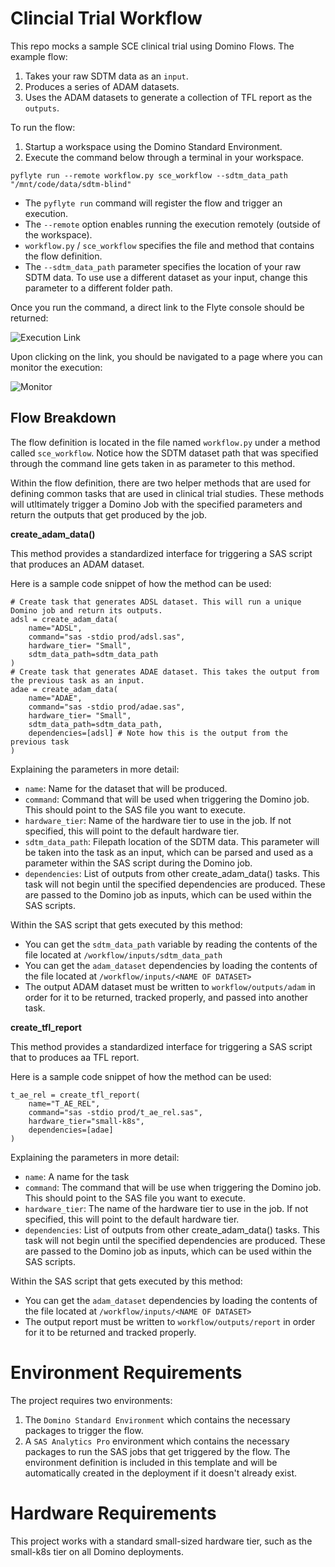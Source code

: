 # Clincial Trial Workflow

This repo mocks a sample SCE clinical trial using Domino Flows. The example flow:

1. Takes your raw SDTM data as an `input`.
2. Produces a series of ADAM datasets.
3. Uses the ADAM datasets to generate a collection of TFL report as the `outputs`.

To run the flow:

1. Startup a workspace using the Domino Standard Environment.
2. Execute the command below through a terminal in your workspace.

```
pyflyte run --remote workflow.py sce_workflow --sdtm_data_path "/mnt/code/data/sdtm-blind"
```
- The `pyflyte run` command will register the flow and trigger an execution.
- The `--remote` option enables running the execution remotely (outside of the workspace).
- `workflow.py` / `sce_workflow` specifies the file and method that contains the flow definition.
- The `--sdtm_data_path` parameter specifies the location of your raw SDTM data. To use use a different dataset as your input, change this parameter to a different folder path.

Once you run the command, a direct link to the Flyte console should be returned:

![Execution Link](https://github.com/dominodatalab/domino-sce-flows/blob/b45fde19fe69246d2d54985ef4f5c6c6772eed07/screenshots/execution-link.png?raw=true)

Upon clicking on the link, you should be navigated to a page where you can monitor the execution:

![Monitor](https://github.com/dominodatalab/domino-sce-flows/blob/b45fde19fe69246d2d54985ef4f5c6c6772eed07/screenshots/monitor.png?raw=true)

## Flow Breakdown

The flow definition is located in the file named `workflow.py` under a method called `sce_workflow`. Notice how the SDTM dataset path that was specified through the command line gets taken in as parameter to this method.

Within the flow definition, there are two helper methods that are used for defining common tasks that are used in clinical trial studies. These methods will utltimately trigger a Domino Job with the specified parameters and return the outputs that get produced by the job.  

**create_adam_data()**

This method provides a standardized interface for triggering a SAS script that produces an ADAM dataset. 

Here is a sample code snippet of how the method can be used:

```
# Create task that generates ADSL dataset. This will run a unique Domino job and return its outputs.
adsl = create_adam_data(
    name="ADSL", 
    command="sas -stdio prod/adsl.sas",
    hardware_tier= "Small", 
    sdtm_data_path=sdtm_data_path 
)
# Create task that generates ADAE dataset. This takes the output from the previous task as an input.
adae = create_adam_data(
    name="ADAE", 
    command="sas -stdio prod/adae.sas", 
    hardware_tier= "Small",
    sdtm_data_path=sdtm_data_path, 
    dependencies=[adsl] # Note how this is the output from the previous task
)
```
Explaining the parameters in more detail:

- `name`: Name for the dataset that will be produced.
- `command`: Command that will be used when triggering the Domino job. This should point to the SAS file you want to execute.
- `hardware_tier`: Name of the hardware tier to use in the job. If not specified, this will point to the default hardware tier.
- `sdtm_data_path`: Filepath location of the SDTM data. This parameter will be taken into the task as an input, which can be parsed and used as a parameter within the SAS script during the Domino job.
- `dependencies`: List of outputs from other create_adam_data() tasks. This task will not begin until the specified dependencies are produced. These are passed to the Domino job as inputs, which can be used within the SAS scripts.

Within the SAS script that gets executed by this method:

- You can get the `sdtm_data_path` variable by reading the contents of the file located at `/workflow/inputs/sdtm_data_path`
- You can get the `adam_dataset` dependencies by loading the contents of the file located at `/workflow/inputs/<NAME OF DATASET>`
- The output ADAM dataset must be written to `workflow/outputs/adam` in order for it to be returned, tracked properly, and passed into another task.

**create_tfl_report**

This method provides a standardized interface for triggering a SAS script that to produces aa TFL report. 

Here is a sample code snippet of how the method can be used:

```
t_ae_rel = create_tfl_report(
    name="T_AE_REL", 
    command="sas -stdio prod/t_ae_rel.sas", 
    hardware_tier="small-k8s",
    dependencies=[adae]
)
```
Explaining the parameters in more detail:

- `name`: A name for the task
- `command`: The command that will be use when triggering the Domino job. This should point to the SAS file you want to execute.
- `hardware_tier`: The name of the hardware tier to use in the job. If not specified, this will point to the default hardware tier.
- `dependencies`: List of outputs from other create_adam_data() tasks. This task will not begin until the specified dependencies are produced. These are passed to the Domino job as inputs, which can be used within the SAS scripts.

Within the SAS script that gets executed by this method:

- You can get the `adam_dataset` dependencies by loading the contents of the file located at `/workflow/inputs/<NAME OF DATASET>`
- The output report must be written to `workflow/outputs/report` in order for it to be returned and tracked properly.

# Environment Requirements

The project requires two environments:

1. The `Domino Standard Environment` which contains the necessary packages to trigger the flow.
2. A `SAS Analytics Pro` environment which contains the necessary packages to run the SAS jobs that get triggered by the flow. The environment definition is included in this template and will be automatically created in the deployment if it doesn't already exist.

# Hardware Requirements

This project works with a standard small-sized hardware tier, such as the small-k8s tier on all Domino deployments.
